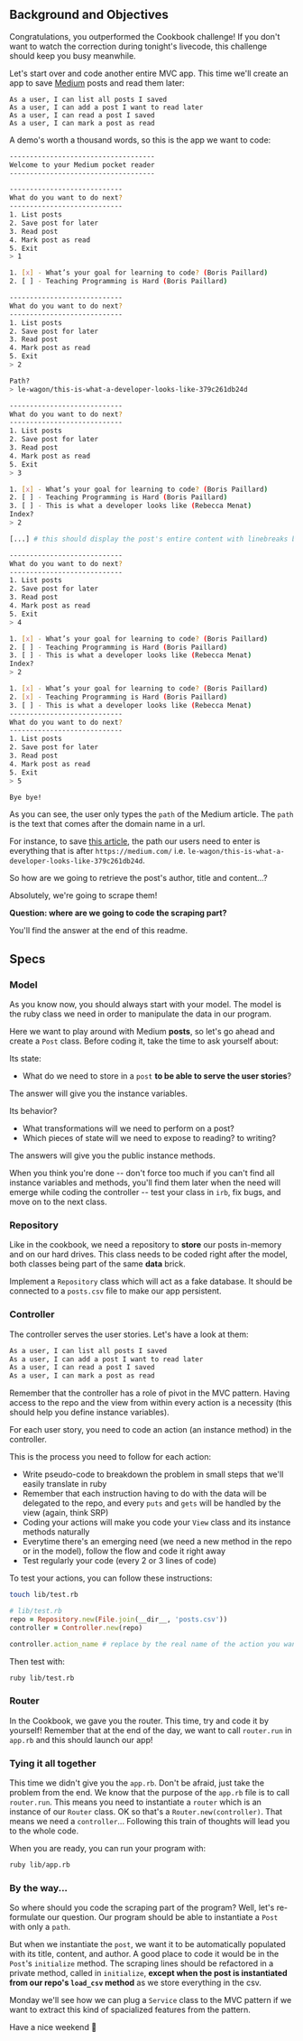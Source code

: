 ## Background and Objectives

Congratulations, you outperformed the Cookbook challenge! If you don't want to watch the correction during tonight's livecode, this challenge should keep you busy meanwhile.

Let's start over and code another entire MVC app. This time we'll create an app to save [Medium](https://medium.com) posts and read them later:

```
As a user, I can list all posts I saved
As a user, I can add a post I want to read later
As a user, I can read a post I saved
As a user, I can mark a post as read
```

A demo's worth a thousand words, so this is the app we want to code:

```bash
------------------------------------
Welcome to your Medium pocket reader
------------------------------------

----------------------------
What do you want to do next?
----------------------------
1. List posts
2. Save post for later
3. Read post
4. Mark post as read
5. Exit
> 1

1. [x] - What’s your goal for learning to code? (Boris Paillard)
2. [ ] - Teaching Programming is Hard (Boris Paillard)

----------------------------
What do you want to do next?
----------------------------
1. List posts
2. Save post for later
3. Read post
4. Mark post as read
5. Exit
> 2

Path?
> le-wagon/this-is-what-a-developer-looks-like-379c261db24d

----------------------------
What do you want to do next?
----------------------------
1. List posts
2. Save post for later
3. Read post
4. Mark post as read
5. Exit
> 3

1. [x] - What’s your goal for learning to code? (Boris Paillard)
2. [ ] - Teaching Programming is Hard (Boris Paillard)
3. [ ] - This is what a developer looks like (Rebecca Menat)
Index?
> 2

[...] # this should display the post's entire content with linebreaks between paragraphs!

----------------------------
What do you want to do next?
----------------------------
1. List posts
2. Save post for later
3. Read post
4. Mark post as read
5. Exit
> 4

1. [x] - What’s your goal for learning to code? (Boris Paillard)
2. [ ] - Teaching Programming is Hard (Boris Paillard)
3. [ ] - This is what a developer looks like (Rebecca Menat)
Index?
> 2

1. [x] - What’s your goal for learning to code? (Boris Paillard)
2. [x] - Teaching Programming is Hard (Boris Paillard)
3. [ ] - This is what a developer looks like (Rebecca Menat)
----------------------------
What do you want to do next?
----------------------------
1. List posts
2. Save post for later
3. Read post
4. Mark post as read
5. Exit
> 5

Bye bye!
```

As you can see, the user only types the `path` of the Medium article. The `path` is the text that comes after the domain name in a url.

For instance, to save [this article](https://medium.com/le-wagon/this-is-what-a-developer-looks-like-379c261db24d), the path our users need to enter is everything that is after `https://medium.com/` i.e. `le-wagon/this-is-what-a-developer-looks-like-379c261db24d`.

So how are we going to retrieve the post's author, title and content...?

Absolutely, we're going to scrape them!

**Question: where are we going to code the scraping part?**

You'll find the answer at the end of this readme.

## Specs

### Model

As you know now, you should always start with your model. The model is the ruby class we need in order to manipulate the data in our program.

Here we want to play around with Medium **posts**, so let's go ahead and create a `Post` class. Before coding it, take the time to ask yourself about:

Its state:

- What do we need to store in a `post` **to be able to serve the user stories**?

The answer will give you the instance variables.

Its behavior?

- What transformations will we need to perform on a post?
- Which pieces of state will we need to expose to reading? to writing?

The answers will give you the public instance methods.

When you think you're done -- don't force too much if you can't find all instance variables and methods, you'll find them later when the need will emerge while coding the controller -- test your class in `irb`, fix bugs, and move on to the next class.

### Repository

Like in the cookbook, we need a repository to **store** our posts in-memory and on our hard drives. This class needs to be coded right after the model, both classes being part of the same **data** brick.

Implement a `Repository` class which will act as a fake database. It should be connected to a `posts.csv` file to make our app persistent.

### Controller

The controller serves the user stories. Let's have a look at them:


```bash
As a user, I can list all posts I saved
As a user, I can add a post I want to read later
As a user, I can read a post I saved
As a user, I can mark a post as read
```

Remember that the controller has a role of pivot in the MVC pattern. Having access to the repo and the view from within every action is a necessity (this should help you define instance variables).

For each user story, you need to code an action (an instance method) in the controller.

This is the process you need to follow for each action:

- Write pseudo-code to breakdown the problem in small steps that we'll easily translate in ruby
- Remember that each instruction having to do with the data will be delegated to the repo, and every `puts` and `gets` will be handled by the view (again, think SRP)
- Coding your actions will make you code your `View` class and its instance methods naturally
- Everytime there's an emerging need (we need a new method in the repo or in the model), follow the flow and code it right away
- Test regularly your code (every 2 or 3 lines of code)

To test your actions, you can follow these instructions:

```bash
touch lib/test.rb
```

```ruby
# lib/test.rb
repo = Repository.new(File.join(__dir__, 'posts.csv'))
controller = Controller.new(repo)

controller.action_name # replace by the real name of the action you want to test
```

Then test with:

```bash
ruby lib/test.rb
```

### Router

In the Cookbook, we gave you the router. This time, try and code it by yourself! Remember that at the end of the day, we want to call `router.run` in `app.rb` and this should launch our app!

### Tying it all together

This time we didn't give you the `app.rb`. Don't be afraid, just take the problem from the end. We know that the purpose of the `app.rb` file is to call `router.run`.
This means you need to instantiate a `router` which is an instance of our `Router` class. OK so that's a `Router.new(controller)`. That means we need a `controller`... Following this train of thoughts will lead you to the whole code.

When you are ready, you can run your program with:

```bash
ruby lib/app.rb
```

### By the way...

So where should you code the scraping part of the program? Well, let's re-formulate our question. Our program should be able to instantiate a `Post` with only a `path`.

But when we instantiate the `post`, we want it to be automatically populated with its title, content, and author. A good place to code it would be in the `Post`'s `initialize` method. The scraping lines should be refactored in a private method, called in `initialize`, **except when the post is instantiated from our repo's `load_csv` method** as we store everything in the csv.

Monday we'll see how we can plug a `Service` class to the MVC pattern if we want to extract this kind of spacialized features from the pattern.

Have a nice weekend 💪
